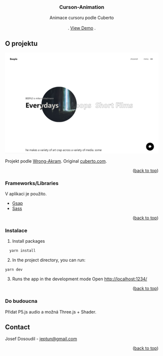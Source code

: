 
<div id="top"></div>


<!-- PROJECT LOGO -->
<br />
<div align="center">

  <h3 align="center">Curson-Animation</h3>

  <p align="center">
   Animace cursoru podle Cuberto
    <br />
    <br />
    .
    <a href="https://beeple-cursor.netlify.app/">View Demo</a>
    .
  </p>
</div>

<!-- ABOUT THE PROJECT -->
## O projektu
[![Product Name Screen Shot][product-screenshot]](https://beeple-cursor.netlify.app/)

Projekt podle  [Wrong-Akram](https://www.youtube.com/watch?v=MEO6yQLAgKw&t=1399s&ab_channel=WrongAkram). Original 
 [cuberto.com](https://cuberto.com/).

<p align="right">(<a href="#top">back to top</a>)</p>



### Frameworks/Libraries

V aplikaci je použito.

* [Gsap](https://greensock.com/gsap/)
* [Sass](https://sass-lang.com/)


<p align="right">(<a href="#top">back to top</a>)</p>


<!-- GETTING STARTED -->

### Instalace

1. Install packages
```sh
  yarn install 
  ```
2. In the project directory, you can run:
  ```sh
  yarn dev
  ```
3. Runs the app in the development mode Open [http://localhost:1234/](http://localhost:1234)


<p align="right">(<a href="#top">back to top</a>)</p>

<!-- Next -->

### Do budoucna

 Přidat P5.js audio a možná Three.js + Shader.

<!-- CONTACT -->
## Contact

Josef Dosoudil  - jeptun@gmail.com

<p align="right">(<a href="#top">back to top</a>)</p>




<!-- MARKDOWN LINKS & IMAGES -->

[product-screenshot]: images/img.PNG
